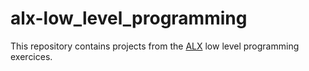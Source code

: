 # alx-low_level_programming
This repository contains projects from the <a href="https://www.alxafrica.com/">ALX</a> low level programming exercices.
